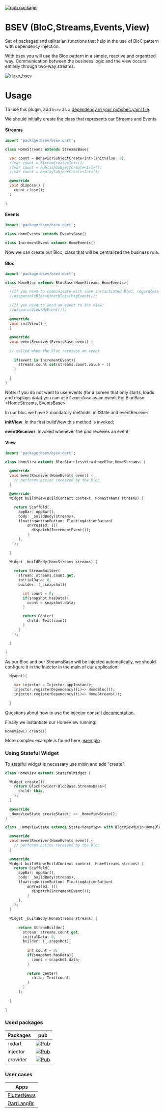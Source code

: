 [![pub package](https://img.shields.io/pub/v/bsev.svg)](https://pub.dartlang.org/packages/bsev)

# BSEV (BloC,Streams,Events,View)

Set of packages and utilitarian functions that help in the use of BloC pattern with dependency injection.

With bsev you will use the Bloc pattern in a simple, reactive and organized way. Communication between the business logic and the view occurs entirely through two-way streams.

![fluxo_bsev](https://github.com/RafaelBarbosatec/bsev/blob/master/imgs/fluxo_bsev.png)

# Usage
To use this plugin, add `bsev` as a [dependency in your pubspec.yaml file](https://flutter.io/platform-plugins/).

We should initially create the class that represents our Streams and Events:

#### Streams

``` dart
import 'package:bsev/bsev.dart';

class HomeStreams extends StreamsBase{

  var count = BehaviorSubjectCreate<Int>(initValue: 0);
  //var count = StreamCreate<Int>();
  //var count = PublishSubjectCreate<Int>();
  //var count = ReplaySubjectCreate<Int>();

  @override
  void dispose() {
    count.close();
  }

}

```

#### Events

``` dart
import 'package:bsev/bsev.dart';

class HomeEvents extends EventsBase{}

class IncrementEvent extends HomeEvents{}

```

Now we can create our Bloc, class that will be centralized the business rule.

#### Bloc

``` dart
import 'package:bsev/bsev.dart';

class HomeBloc extends BlocBase<HomeStreams,HomeEvents>{

  //If you need to communicate with some instantiated BloC, regardless of whether part of your tree of widgets can use:
  //dispatchToBloc<OtherBloc>(MsgEvent());
  
  //If you need to send an event to the view:
  //dispatchView(MyEvent());
  
  @override
  void initView() {
  }
  
  @override
  void eventReceiver(EventsBase event) {
  
  // called when the Bloc receives an event
  
    if(event is IncrementEvent){
      streams.count.set(streams.count.value + 1)
    }
    
  }
}

```

Note: If you do not want to use events (for a screen that only starts, loads and displays data) you can use `EventsBase` as an event. Ex: BlocBase <HomeStreams, EventsBase>

In our bloc we have 2 mandatory methods: initState and eventReceiver:

**initView**: In the first buildView this method is invoked;

**eventReceiver**: Invoked whenever the pad receives an event;

#### View

``` dart
import 'package:bsev/bsev.dart';

class HomeView extends BlocStatelessView<HomeBloc,HomeStreams> {

  @override
  void eventReceiver(HomeEvents event) {
    // performs action received by the bloc
  }
  
  @override
  Widget buildView(BuildContext context, HomeStreams streams) {

    return Scaffold(
      appBar: AppBar(),
      body: _buildBody(streams),
      floatingActionButton: FloatingActionButton(
          onPressed: (){
            dispatch(IncrementEvent());
          }
      ),
    );
    
  }
    
  Widget _buildBody(HomeStreams streams) {

    return StreamBuilder(
      stream: streams.count.get,
      initialData: 0,
      builder: (_,snapshot){

        int count = 0;
        if(snapshot.hasData){
          count = snapshot.data;
        }

        return Center(
          child: Text(count)
        )
      }
    );

  }
  
}

```

As our Bloc and our StreamsBase will be injected automatically, we should configure it in the Injector in the main of our application:

``` dart
  MyApp(){

    var injector = Injector.appInstance;
    injector.registerDependency((i)=> HomeBloc());
    injector.registerDependency((i)=> HomeStreams());
    
  }
```
Questions about how to use the injector consult [documentation](https://pub.dev/packages/injector).

Finally we instantiate our HomeView running:

``` dart
HomeView().create()
```

More complex example is found here: [exemplo](https://github.com/RafaelBarbosatec/bsev/tree/master/example)

### Using Stateful Widget

To stateful widget is necessary use mixin and add "create":

``` dart
class HomeView extends StatefulWidget {

  Widget create(){
    return BlocProvider<BlocBase,StreamsBase>(
      child: this,
    );
  }
  
  @override
  _HomeViewState createState() => _HomeViewState();
}

class _HomeViewState extends State<HomeView> with BlocViewMixin<HomeBloc,HomeStreams>{

  @override
  void eventReceiver(HomeEvents event) {
    // performs action received by the bloc
  }
  
  @override
  Widget buildView(BuildContext context, HomeStreams streams) {
    return Scaffold(
      appBar: AppBar(),
      body: _buildBody(streams),
      floatingActionButton: FloatingActionButton(
          onPressed: (){
            dispatch(IncrementEvent());
          }
      ),
    );
  }
  
  Widget _buildBody(HomeStreams streams) {
    
      return StreamBuilder(
        stream: streams.count.get,
        initialData: 0,
        builder: (_,snapshot){
          
          int count = 0;
          if(snapshot.hasData){
            count = snapshot.data;
          }
          
          return Center(
            child: Text(count)
          )
        }
      );
      
  }
  
}
```


### Used packages

Packages | pub
--------- | ------
rxdart     | [![Pub](https://img.shields.io/pub/v/rxdart.svg)](https://pub.dartlang.org/packages/rxdart)
injector    | [![Pub](https://img.shields.io/pub/v/injector.svg)](https://pub.dartlang.org/packages/injector)
provider    | [![Pub](https://img.shields.io/pub/v/provider.svg)](https://pub.dartlang.org/packages/provider)

### User cases

Apps | 
--------- |
[FlutterNews](https://github.com/RafaelBarbosatec/flutter_news)     | 
[DartLangBr](https://github.com/dartlangbr/dart_lang_br_flutter_app)     | 

